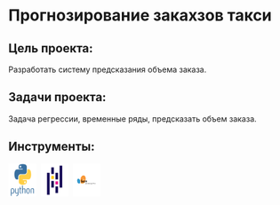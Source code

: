 # Прогнозирование закахзов такси
## Цель проекта:
Разработать систему предсказания объема заказа.
## Задачи проекта:
Задача регрессии, временные ряды, предсказать объем заказа.
## Инструменты:
<div>
  <img src="https://github.com/devicons/devicon/blob/master/icons/python/python-original-wordmark.svg" title="React" alt="React" width="50" height="60"/>&nbsp;
  <img src="https://github.com/devicons/devicon/blob/master/icons/pandas/pandas-original.svg" width="50" height="60"/>&nbsp;
  <img src="https://github.com/scikit-learn/scikit-learn/blob/main/doc/logos/scikit-learn-logo.svg" title="React" alt="React" width="50" height="60"/>&nbsp;
</div>
